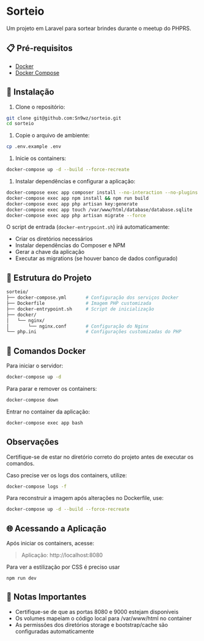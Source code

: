 # Sorteio

Um projeto em Laravel para sortear brindes durante o meetup do PHPRS.

## 📋 Pré-requisitos

- [Docker](https://www.docker.com/get-started)
- [Docker Compose](https://docs.docker.com/compose/install/)

## 🚀 Instalação

1. Clone o repositório:

```bash
git clone git@github.com:Sn9wz/sorteio.git
cd sorteio
```

1. Copie o arquivo de ambiente:

```bash
cp .env.example .env
```

1. Inicie os containers:

```bash
docker-compose up -d --build --force-recreate
```

1. Instalar dependências e configurar a aplicação:

```bash
docker-compose exec app composer install --no-interaction --no-plugins --no-scripts
docker-compose exec app npm install && npm run build
docker-compose exec app php artisan key:generate
docker-compose exec app touch /var/www/html/database/database.sqlite
docker-compose exec app php artisan migrate --force
```

O script de entrada (`docker-entrypoint.sh`) irá automaticamente:

* Criar os diretórios necessários
* Instalar dependências do Composer e NPM
* Gerar a chave da aplicação
* Executar as migrations (se houver banco de dados configurado)

## 📂 Estrutura do Projeto

```bash
sorteio/
├── docker-compose.yml       # Configuração dos serviços Docker
├── Dockerfile               # Imagem PHP customizada
├── docker-entrypoint.sh     # Script de inicialização
├── docker/
│   └── nginx/
│       └── nginx.conf       # Configuração do Nginx
└── php.ini                  # Configurações customizadas do PHP
```

## 🐳 Comandos Docker

Para iniciar o servidor:

```bash
docker-compose up -d
```

Para parar e remover os containers:

```bash
docker-compose down
```

Entrar no container da aplicação:

```bash
docker-compose exec app bash
```

## Observações

Certifique-se de estar no diretório correto do projeto antes de executar os comandos.

Caso precise ver os logs dos containers, utilize:

```bash
docker-compose logs -f
```

Para reconstruir a imagem após alterações no Dockerfile, use:

```bash
docker-compose up -d --build --force-recreate
```

## 🌐 Acessando a Aplicação

Após iniciar os containers, acesse:

> Aplicação: http://localhost:8080

Para ver a estilização por CSS é preciso usar

```
npm run dev
```

## 📝 Notas Importantes

- Certifique-se de que as portas 8080 e 9000 estejam disponíveis
- Os volumes mapeiam o código local para /var/www/html no container
- As permissões dos diretórios storage e bootstrap/cache são configuradas automaticamente
